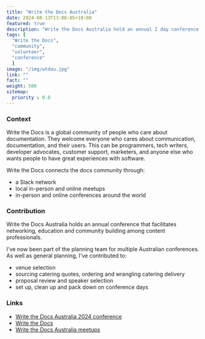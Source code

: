 ```yaml
---
title: "Write the Docs Australia"
date: 2024-08-13T13:08:05+10:00
featured: true
description: "Write the Docs Australia hold an annual 2 day conference. I am a member of the planning committee."
tags: [
  "Write the Docs",
  "community",
  "volunteer",
  "conference"
  ]
image: "/img/wtdau.jpg"
link: ""
fact: ""
weight: 500
sitemap:
  priority : 0.8
---
```


### Context

Write the Docs is a global community of people who care about documentation. They welcome everyone who cares about communication, documentation, and their users. This can be programmers, tech writers, developer advocates, customer support, marketers, and anyone else who wants people to have great experiences with software.

Write the Docs connects the docs community through:
- a Slack network
- local in-person and online meetups
- in-person and online conferences around the world

### Contribution

Write the Docs Australia holds an annual conference that facilitates networking, education and community building among content professionals.

I've now been part of the planning team for multiple Australian conferences. As well as general planning, I've contributed to:
- venue selection
- sourcing catering quotes, ordering and wrangling catering delivery
- proposal review and speaker selection
- set up, clean up and pack down on conference days

### Links

- [Write the Docs Australia 2024 conference](https://www.writethedocs.org/conf/australia/2024/)
- [Write the Docs]("https://www.writethedocs.org/")
- [Write the Docs Australia meetups](https://www.meetup.com/Write-the-Docs-Australia/)
